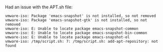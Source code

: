 Had an issue with the APT.sh file:

    vmware-iso: Package 'emacs-snapshot' is not installed, so not removed
    vmware-iso: Package 'emacs-snapshot-gtk' is not installed, so not removed
    vmware-iso: E: Unable to locate package emacs-snapshot-common
    vmware-iso: E: Unable to locate package emacs-snapshot-bin-common
    vmware-iso: E: Unable to locate package emacs-snapshot-el
    vmware-iso: /tmp/script.sh: 7: /tmp/script.sh: add-apt-repository: not found

